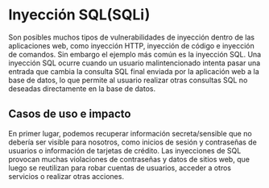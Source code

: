 # Inyección SQL(SQLi)

Son posibles muchos tipos de vulnerabilidades de inyección dentro de las aplicaciones web, como inyección HTTP, inyección de código e inyección de comandos. Sin embargo el ejemplo más común es la inyección SQL. Una inyección SQL ocurre cuando un usuario malintencionado intenta pasar una entrada que cambia la consulta SQL final enviada por la aplicación web a la base de datos, lo que permite al usuario realizar otras consultas SQL no deseadas directamente en la base de datos.

## Casos de uso e impacto

En primer lugar, podemos recuperar información secreta/sensible que no debería ser visible para nosotros, como inicios de sesión y contraseñas de usuarios o información de tarjetas de crédito. Las inyecciones de SQL provocan muchas violaciones de contraseñas y datos de sitios web, que luego se reutilizan para robar cuentas de usuarios, acceder a otros servicios o realizar otras acciones.